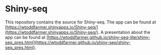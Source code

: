 # Shiny-seq

This repository contains the source for Shiny-seq. The app can be found at [https://wtoddfarmer.shinyapps.io/Shiny-seq/](https://wtoddfarmer.shinyapps.io/Shiny-seq/). A presentation about the app can be found at [https://wtoddfarmer.github.io/shiny-seq-lite/shiny-seq_pres.html](https://wtoddfarmer.github.io/shiny-seq/shiny-seq_pres.html).
